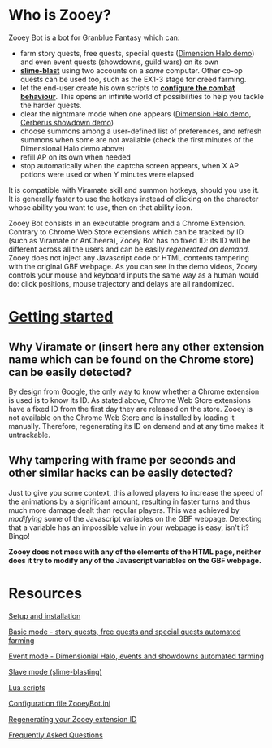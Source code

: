 # Who is Zooey?

Zooey Bot is a bot for Granblue Fantasy which can:
- farm story quests, free quests, special quests ([Dimension Halo demo](https://youtu.be/S_esoRe9xtM)) and even event quests (showdowns, guild wars) on its own
- **[slime-blast](https://www.youtube.com/watch?v=GKHdazIbK_8)** using two accounts on a _same_ computer. Other co-op quests can be used too, such as the EX1-3 stage for creed farming.
- let the end-user create his own scripts to **[configure the combat behaviour](https://www.youtube.com/watch?v=SwWNsTNXWSc)**. This opens an infinite world of possibilities to help you tackle the harder quests.
- clear the nightmare mode when one appears ([Dimension Halo demo](https://youtu.be/S_esoRe9xtM), [Cerberus showdown demo](https://www.youtube.com/watch?v=-xvDRwB4QEk))
- choose summons among a user-defined list of preferences, and refresh summons when some are not available (check the first minutes of the Dimensional Halo demo above)
- refill AP on its own when needed
- stop automatically when the captcha screen appears, when X AP potions were used or when Y minutes were elapsed

It is compatible with Viramate skill and summon hotkeys, should you use it. It is generally faster to use the hotkeys instead of clicking on the character whose ability you want to use, then on that ability icon.

Zooey Bot consists in an executable program and a Chrome Extension. Contrary to Chrome Web Store extensions which can be tracked by ID (such as Viramate or AnCheera), Zooey Bot has no fixed ID: its ID will be different across all the users and can be easily *regenerated on demand*. Zooey does not inject any Javascript code or HTML contents tampering with the original GBF webpage. As you can see in the demo videos, Zooey controls your mouse and keyboard inputs the same way as a human would do: click positions, mouse trajectory and delays are all randomized.

# [Getting started](https://github.com/Masuzu/ZooeyBot/wiki/Setup-and-installation)

## Why Viramate or (insert here any other extension name which can be found on the Chrome store) can be easily detected?

By design from Google, the only way to know whether a Chrome extension is used is to know its ID. As stated above, Chrome Web Store extensions have a fixed ID from the first day they are released on the store. Zooey is not available on the Chrome Web Store and is installed by loading it manually. Therefore, regenerating its ID on demand and at any time makes it untrackable.

## Why tampering with frame per seconds and other similar hacks can be easily detected?

Just to give you some context, this allowed players to increase the speed of the animations by a significant amount, resulting in faster turns and thus much more damage dealt than regular players. This was achieved by *modifying* some of the Javascript variables on the GBF webpage. Detecting that a variable has an impossible value in your webpage is easy, isn't it? Bingo!

**Zooey does not mess with any of the elements of the HTML page, neither does it try to modify any of the Javascript variables on the GBF webpage.**

# Resources

[Setup and installation](https://github.com/Masuzu/ZooeyBot/wiki/Setup-and-installation)

[Basic mode - story quests, free quests and special quests automated farming](https://github.com/Masuzu/ZooeyBot/wiki/NYET)

[Event mode - Dimensionial Halo, events and showdowns automated farming](https://github.com/Masuzu/ZooeyBot/wiki/NYET)

[Slave mode (slime-blasting)](https://github.com/Masuzu/ZooeyBot/wiki/Slave-mode-(slime-basting))

[Lua scripts](https://github.com/Masuzu/ZooeyBot/wiki/Lua-scripts)

[Configuration file ZooeyBot.ini](https://github.com/Masuzu/ZooeyBot/wiki/NYET)

[Regenerating your Zooey extension ID](https://github.com/Masuzu/ZooeyBot/wiki/Slave-mode-(slime-basting))

[Frequently Asked Questions](https://github.com/Masuzu/ZooeyBot/wiki/FAQ)